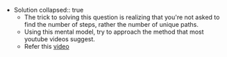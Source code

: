 - Solution
  collapsed:: true
	- The trick to solving this question is realizing that you're not asked to find the number of steps, rather the number of unique paths.
	- Using this mental model, try to approach the method that most youtube videos suggest.
	- Refer this [video](https://youtu.be/AWezsCJDHSk?list=TLPQMjIxMDIwMjFtXPeNsBTtNg)